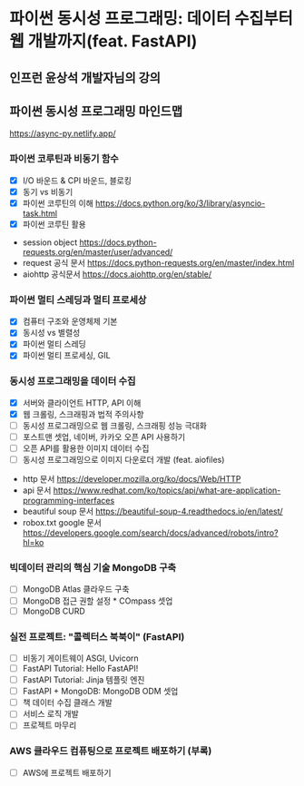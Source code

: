 # 파이썬 동시성 프로그래밍: 데이터 수집부터 웹 개발까지(feat. FastAPI)
## 인프런 윤상석 개발자님의 강의
## 파이썬 동시성 프로그래밍 마인드맵
https://async-py.netlify.app/

### 파이썬 코루틴과 비동기 함수

- [x] I/O 바운드 & CPI 바운드, 블로킹
- [x] 동기 vs 비동기
- [x] 파이썬 코루틴의 이해 https://docs.python.org/ko/3/library/asyncio-task.html
- [x] 파이썬 코루틴 활용
- session object https://docs.python-requests.org/en/master/user/advanced/
- request 공식 문서 https://docs.python-requests.org/en/master/index.html
- aiohttp 공식문서 https://docs.aiohttp.org/en/stable/

### 파이썬 멀티 스레딩과 멀티 프로세상
- [x] 컴퓨터 구조와 운영체제 기본
- [x] 동시성 vs 별렬성
- [x] 파이썬 멀티 스레딩
- [x] 파이썬 멀티 프로세싱, GIL

### 동시성 프로그래밍을 데이터 수집
- [x] 서버와 클라이언트 HTTP, API 이해
- [x] 웹 크롤링, 스크래핑과 법적 주의사항
- [ ] 동시성 프로그래밍으로 웹 크롤링, 스크래핑 성능 극대화
- [ ] 포스트맨 셋업, 네이버, 카카오 오픈 API 사용하기
- [ ] 오픈 API를 활용한 이미지 데이터 수집
- [ ] 동시성 프로그래밍으로 이미지 다운로더 개발 (feat. aiofiles)
- http 문서 https://developer.mozilla.org/ko/docs/Web/HTTP
- api 문서 https://www.redhat.com/ko/topics/api/what-are-application-programming-interfaces
- beautiful soup 문서 https://beautiful-soup-4.readthedocs.io/en/latest/
- robox.txt google 문서 https://developers.google.com/search/docs/advanced/robots/intro?hl=ko

### 빅데이터 관리의 핵심 기술 MongoDB 구축
- [ ] MongoDB Atlas 클라우드 구축
- [ ] MongoDB 접근 권할 설정 * COmpass 셋업
- [ ] MongoDB CURD

### 실전 프로젝트: "콜렉터스 북북이" (FastAPI)
- [ ] 비동기 게이트웨이 ASGI, Uvicorn
- [ ] FastAPI Tutorial: Hello FastAPI!
- [ ] FastAPI Tutorial: Jinja 템플릿 엔진
- [ ] FastAPI + MongoDB: MongoDB ODM 셋업
- [ ] 책 데이터 수집 클래스 개발
- [ ] 서비스 로직 개발
- [ ] 프로젝트 마무리

### AWS 클라우드 컴퓨팅으로 프로젝트 배포하기 (부록)
- [ ] AWS에 프로젝트 배포하기


